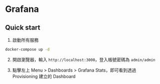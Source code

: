 # Grafana

## Quick start

1. 啟動所有服務

```bash
docker-compose up -d
```

2. 開啟瀏覽器，輸入 `http://localhost:3000`，登入帳號密碼為 `admin/admin`

3. 點擊左上 Menu > Dashboards > Grafana Stats，即可看到透過 Provisioning 建立的 Dashboard

